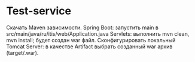 # Test-service
Скачать Maven зависимости.
Spring Boot: запустить main в src/main/java/ru/itis/web/Application.java
Servlets: выполнить mvn clean, mvn install; будет создан war файл. Сконфигурировать локальный Tomcat Server: в качестве Artifact выбрать созданный war архив (target/<name>.war).

